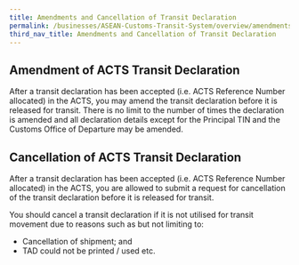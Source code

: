 ```yaml
---
title: Amendments and Cancellation of Transit Declaration
permalink: /businesses/ASEAN-Customs-Transit-System/overview/amendments-and-cancellation-of-transit-declaration
third_nav_title: Amendments and Cancellation of Transit Declaration
---
```


## Amendment of ACTS Transit Declaration
After a transit declaration has been accepted (i.e. ACTS Reference Number allocated) in the ACTS, you may amend the transit declaration before it is released for transit. There is no limit to the number of times the declaration is amended and all declaration details except for the Principal TIN and the Customs Office of Departure may be amended.

## Cancellation of ACTS Transit Declaration 
After a transit declaration has been accepted (i.e. ACTS Reference Number allocated) in the ACTS, you are allowed to submit a request for cancellation of the transit declaration before it is released for transit.

You should cancel a transit declaration if it is not utilised for transit movement due to reasons such as but not limiting to:
  - Cancellation of shipment; and 
  - TAD could not be printed / used etc.


